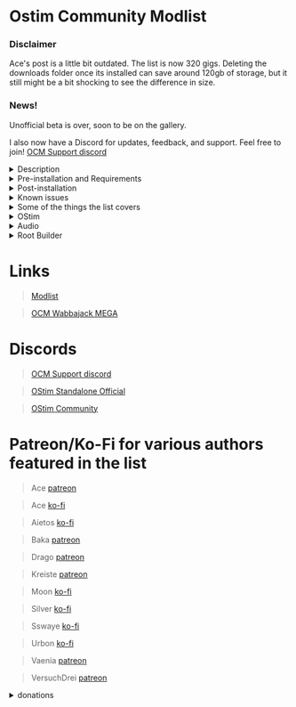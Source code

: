 # Ostim Community Modlist

### Disclaimer

Ace's post is a little bit outdated. The list is now 320 gigs. Deleting the downloads folder once its installed can save around 120gb of storage, but it still might be a bit shocking to see the difference in size.

### News!

Unofficial beta is over, soon to be on the gallery.

I also now have a Discord for updates, feedback, and support. Feel free to join! [OCM Support discord](https://discord.gg/MgDsHfmCEF)

<details>
 <summary>Description</summary>

 ### Description

   * What this is

It's a lore friendly and aesthetically pleasing overhaul for nearly every aspect of the game. Featuring mods like At Your Own Pace, Seasons of Skyrim, and OStim, this is a list made to give a complete roleplaying experience to as many people as possible.
 
  * What this isnt

This is ***not*** pornrim with barely clothed women, public masturebation, and sexually aggressive wolves. It is not a hyperrealistic soulslike with a grueling survival mode and a map size that rivals Daggerfall and it isn't a lore breaking power fantasy where you become a god at level 15. It's also not a Phoenix Flavor based modlist (no disrespect to the authors) with the small addition of OStim.

</details>

<details>
 <summary>Pre-installation and Requirements</summary>
 
 ### Preinstallation
 
 You are required to start with a clean unmodified and up to date installation of Skyrim SE/AE through the steam store. If you are unsure of how to do this, I recommend following GamerPoets guide [here](https://www.youtube.com/watch?v=zQ5uNCKOKmI)

 If you fail to start with a clean installation, the list will most likely not install. 
 
 ### Requirements
 
 The only hard requirements to run the modlist are a CPU with AVX2 support and ~300 gigs of storage available.
 
> Recommended min specs for 1080p (Default profile):
> 
> CPU: Ryzen 5 5600/intel i5 11600S
>  
> GPU: RTX 3060 8gb/RX 6600 8gb
>  
> RAM: 16gb ddr4 @2666 mhz
> 
> ~~Basically just generic gaming pc built after 2020~~
 
 I tried to keep the textures around 1-2k, but a few misc items, notably mountains and skin textures, are higher resolution. While the graphical fidelity isn't anywhere near as high as some modlists, it accomplishes my goal of making a list that looks nice, runs nice, and "feels" nice.
 
 ### Previous Versions
 
 If you were using a previous version of this list, it is recommended that you *completely uninstall it* before updating to the new version. It's also recommended to start a completely new save. If you really need to use your current save you can try clean your save using Fallrim tools, but this may be unstable.
 
 </details>
 
 <details>
   <summary>Post-installation</summary>
  
### Profiles

While you are free to, I can't say I recommend switching mid save. Doing so disables several mods and enables several others, this could break your save later down the road.

 * Default

The graphics focused profile. Uses NAT Weathers + your choice of Rudy for NAT or my own personal ENB.

 * Community Shaders

The performance focused profile. Uses Vivid Weathers, Community Shaders, and an assortment of other associated mods.

I recommend the following settings for Vivid Weathers:

1. Night Brightness: Clear

2. Interior Brightness: Default

3. Saturation: High

3. Bloom: Low

4. Contrast: High

5. Sunlight: Ultra

6. Moonlight: High

Personally I like to swap between Darenis and Skyward ReShades depending on how im feeling.

### Alternate Start
 
 I didn't go with the generic Alternate Start - Choose Your Own Perspective. Instead, Alternate Perspective with Jayserpa's voiced mod are used. Try out the "Vanilla" start option, or pick a rolelpay!
 
### Hotkeys and Game Settings
 
 * Audio
 
Since every pair of ears and set of headphones is different, audio balance does not come preconfigued. You should configure this for yourself.
 
 * Display

This does come preconfigured. I dont recommend changing it, but if you think your system can handle it, you should probably use BethINI to edit this instead of the Skyrim Launcher or in game settings.
 
 * Hotkeys and non-vanilla controls

**END**: Community Shaders window (CS profile only)

**Shift + Enter**: ENB Menu (Default profile only)

**Shift + Home**: Improved Camera

**Backspace**: Immersive equipment display

**Scroll Lock**: Open Animation Replacer menu

**V**: Step Dodge

**V (double tap)**: Dodge roll

**Shift + Right click**: Power attack

**Left click (hold)**: Continued normal attacks
 
 </details>
 
 
<details>
  <summary>Known issues</summary>
 
 ### Bugs and Installation Failures
 
  * **Low FPS In Whiterun:** This isn't really a bug, just a side effect of the exterior mods and the density of the grass. I did do a bit of a bandaid fix that aleviates most of the problems, but you might still have some minor frame drops.
 
This list only really gets updated whenever any of the major mods it uses do, so small bugs may survive for a while. If you find any anything, please report them to me on discord @arnoldp
 
If for any reason the Wabbajack installation fails, please DM me

On the off chance that the game doesnt automatically downgrade, you can use [the patcher](https://www.nexusmods.com/skyrimspecialedition/mods/57618)
 
 </details>
 
<details>
  <summary>Some of the things the list covers</summary>
 
 ### Simonrim

This list uses almost the full Simonrim Suite, along with a few other lightweight mods, to make the game feel just a little bit more modern. 

 * Melee

Melee combat is handled by Attack - Distar Experience, along with Blade & Blunt + Valhalla. This introduces things like stamina based combat, injuries, and timed blocking. Dodge - Motion Combat Overhaul is also included because of course it is, who do you think I am?

 * Magic

Dozens of unique new spells have been added to the game to make mage classes feel just a little bit more complete. Gameplay mods such as Sorcerer and Spellsiphon are also included to make magic feel more interactive and flexible.

 * Stealth
 
Stealth had a few changes to make the vanilla thief more interesting. Book of Shadows adds several new systems such as takedowns, smokebombs, and more. Take a Peak is also included, and allows you to simply look through keyholes, maybe you'll see something fun? :^)

 * Survival

Starfrost in conjunction with Campsight make up the bulk of the survival gameplay. When combined with Seasons of Skyrim and a few other small mods included in this list, survival feels like a natural part of the game. If you do not want to play in survival mode, simply turn it off in the gameplay settings menu. 

### UX

 * Camera
 
True directional movement and Smoothcam are used to make third person gameplay feel a bit more modern. I included a few smoothcam presets, but theres hundreds that you can download off of Nexus if you dont like the prepackaged ones (or you can just turn off smoothcam in the MCM). First person is handled by Improved Camera. It comes with an optional configuration for clippingless fpv OStim scenes

 * User Interface
 
The vanilla UI has been completely overhauled by several mods. While the UI does come preconfigured, you're more than welcome to modify it. The main mods you'll need to worry about are TrueHUD, MoreHUD, and A Matter of Time.

 * Photo Mode

This adds a fully functional photo mode, inspired by later Bethesda titles. Read more about it [here](https://www.nexusmods.com/skyrimspecialedition/mods/91701)

### Followers

 * Nether's Follower Framework

Vanilla followers are handled by Nether's Follower Framework. Please do not import custom voiced followers (unless otherwise stated) into the framework. NFF can be managed in the "follower framework" MCM.

 * Custom Followers

Custom voiced followers are made by some of the most passionate modders you'll ever meet, and are the majority of the list's new quests.

[Auri](https://www.nexusmods.com/skyrimspecialedition/mods/11278) Adorable cannibalistic wood elf girl (Is managed by NFF)

[Lucien](https://www.nexusmods.com/skyrimspecialedition/mods/20035) Lovable imperial nerd researching the dwemer

[Remiel](https://www.nexusmods.com/skyrimspecialedition/mods/51874) Nerdy breton girl researching the dwemer

[Inigo](https://www.nexusmods.com/skyrimspecialedition/mods/1461) The smart blue cat. Likes spiders

[Kaidan](https://kaidanmod.com) Everyones favorite himbo.

[Nessa](https://www.nexusmods.com/skyrimspecialedition/mods/77337) I haven't spent a lot of time with her, recommend reading her page

[Gore](https://www.nexusmods.com/skyrimspecialedition/mods/85298?tab=description) Edgy but in a good way, he will defend you with his life

[Caesia](https://www.nexusmods.com/skyrimspecialedition/mods/13389) Haven't spent a lot of time with her either, recommend reading her page

[M'rissi](https://www.nexusmods.com/skyrimspecialedition/mods/9666) Catgirl with a lot of personality

[Taliesin](https://www.nexusmods.com/skyrimspecialedition/mods/93413) A bit fruity, a bit edgy, and very lovable

[Secunda](https://www.nexusmods.com/skyrimspecialedition/mods/93739) I'd call her a sweetheart but she'd probably resort to autocannibalism

[Bjorn](https://www.nexusmods.com/skyrimspecialedition/mods/91652) The new kid on the block, hates bandits as much as Lydia

[IFD - Lydia](https://www.nexusmods.com/skyrimspecialedition/mods/38473) Hates bandits as much as Bjorn (Is managed by NFF)

[Vayne](https://www.nexusmods.com/skyrimspecialedition/mods/77924) *The* dunmer waifu

[Coralyn](https://www.nexusmods.com/skyrimspecialedition/mods/79669) Another wood elf, but with less cannibalism


 ### The World

 * Towns and Cities

Many of the towns and cities have been expanded on, or overhauled entirely. All of these changes are meant to be lore friendly and simply seak to make the are feel more alive.

 * Random places

Many notable but underwhelming places have been updated to feel a bit more important. Ryn's mods make up the bulk of these changes, but there are a few others thrown in for a bit more flavor.

 * Additions

Several small but unique places from various mods have been added, and while they arent massive new lands with hundreds of quests, they do make our little section of Tamriel feel a bit more lively.

These mods in tandem with Skyrim's Paraglider and the new SkyClimb mod make exploration feel like a brand new experience. Even the most hardened Skyrim veterans will have a whole trove of secrets to uncover if they so choose.

 
 </details>
 
  <details>
  <summary>OStim</summary>
  
  ### OStim
  
   OStim integration was the primary focus of the list and what separates it from other "immersion" focused modlists. There's too much to cover all at once here, so I'll just use a few of my favorites.
 
  * Rift's Rest
 
 A Witcher style brothel located in Riften. There's a few short stories centered around it that you might enjoy. 
 
  * OStim NPCs
 
 Allows NPCs to engage in scenes without your input. You might find some bandits having fun in a cave and you might hear some noises coming from a locked door in your local inn
  
  * OStim Lovers
 
 This is a mod that adds fully voiced romance options to several vanilla NPCs, think of it as a newer Armorous Adventures. It was mainly intended for a female PC, but its 2023 so use it as you see fit

 * Immersive Wenches

A fairly large mod that adds several quests, NPCs, and encounters to the game, all with OStim integration.
 
> OStim and its add-ons are configurable through their respective MCMs, most of them are neatly grouped together and can be found by just typing "O" in the MCM filter.
 
 Remember, OStim isnt just another sex mod, it adds another level of depth and realism to the game.
  
 </details>
 
<details>
 <summary>Audio</summary>

 # Audio

 While this list isn't built to be an auditory experience, everyone likes good audio. 
 
 ### SFX
 
 Every vanilla sound has been improved or changed. A lot of these changes can be subjective, but luckily they can all be easily disabled by scrolling down to the ***Sounds*** seperator in MO2
 
 ### Music
 
 Just like SFX, the vanilla OST has improved clarity and songs from the mods Nyghtfall, Around the Fire, and Still have been added. This kind of stuff is also incredibly subjective, so feel free to disable the three mods and the assicated 
 
 </details>
 
<details>
  <summary>Root Builder</summary>
 
 ### Root builder
 
 This is a MO2 plugin that can be used for anything that needs to be installed to the root directory of your game. This allows for easy management of things like skse, engine fixes, and ENB presets. While it can usually install simple things like older ENBs just fine, you should still make sure its done properly.
 
 To install a mod through root builder, select manual
 
 ![image](https://github.com/ArnoldDP/OStim-Community-Modlist/assets/122011472/b62aa5e3-ead0-4928-a00a-0649b42f94f7)
 
 Right click <data> and create a new directory named "root"
 
 Drag everything that should be installed to the root directory of your game into the "root" folder that you just created. Disable everything else.
 
 ![image](https://github.com/ArnoldDP/OStim-Community-Modlist/assets/122011472/77ba3828-d458-403a-b683-874c3b90c7b2)
 
Now just click okay. You can manage this like any other mod.
 
ReShade can also be managed by root builder, but the setup can be a bit more finnicky. First install the reshade preset youd like to the version of the game that comes with this modlist. Now create an empty mod in MO2, open it in explorer and create a "root" folder inside of it. Drag and drop all of the files that ReShade installed into that root folder that you just created. If you're confused by the initial ReShade installation process, Sswaye has written an excellent guide that can be found [here](https://www.nexusmods.com/skyrimspecialedition/mods/78502)

I am making a small video guide on this process, just incase you found it confusing.


 
 ### Parallax

Most of the included textures are Complex Parallax compatible. If an ENB preset you installed doesnt have complex parallax enabled by default, open up the enbseries.ini, and change the following settings to look like this

 1. EnableTerrainParallax=false
 2. EnableComplexGrass=true
 3. EnableComplexGrassCollisions=true
 4. EnableTerrainBlending=true
 5. EnableComplexParallax=true
 6. EnableComplexParallaxShadows=true
 7. EnableComplexTerrainParallax=true
 8. EnableComplexTerrainParallaxShadows=true

 
 If any of these lines are missing from the enbseries.ini, you can simply copy and paste the missing lines into the file. It will work just fine.

If you want to run NAT, Azurite, Vivid Weathers, or Aequinoctium weathers, you should enable ***FWMF for Fantasy Paper Maps Weather and Lighting Fix.esp***

![image](https://user-images.githubusercontent.com/122011472/224233588-68c316a5-8cc2-4849-aa24-9caad041069c.png)
 
 </details>

# Links

>[Modlist](https://loadorderlibrary.com/lists/ostim-community-modlist)

>[OCM Wabbajack MEGA](https://mega.nz/file/IeMS0ZrI#BifdzDZsUDBLtuv5TwXv5SaHOD-cJV53trheq8YjDXk)

# Discords

>[OCM Support discord](https://discord.gg/MgDsHfmCEF)

>[OStim Standalone Official](https://discord.gg/qEhSpvUc5Z)
 
>[OStim Community](https://discord.gg/ostim)
 
# Patreon/Ko-Fi for various authors featured in the list
 
>Ace [patreon](https://www.patreon.com/skyrimaceanimations)

>Ace [ko-fi](https://ko-fi.com/skyrimaceanimations)
 
>Aietos [ko-fi](https://ko-fi.com/aietos)
 
>Baka [patreon](https://www.patreon.com/BaboFactory)

>Drago [patreon](https://www.patreon.com/DragoAnimations)
 
>Kreiste [patreon](https://www.patreon.com/kreiste)

>Moon [ko-fi](https://ko-fi.com/callmemoon)

>Silver [ko-fi](https://ko-fi.com/silvermilfactory)

>Sswaye [ko-fi](https://ko-fi.com/katsusswaye)
 
>Urbon [ko-fi](https://ko-fi.com/urbon)

>Vaenia [patreon](https://www.patreon.com/Vaenia121)
 
>VersuchDrei [patreon](https://www.patreon.com/VersuchDrei)
 
 <Details>
  <summary>donations</summary>
 
I will not personally accept donations, I simply compiled a list. If one of your mods are featured in the list, just dm me a link to your page and I'll add it. 
  
  </details>
